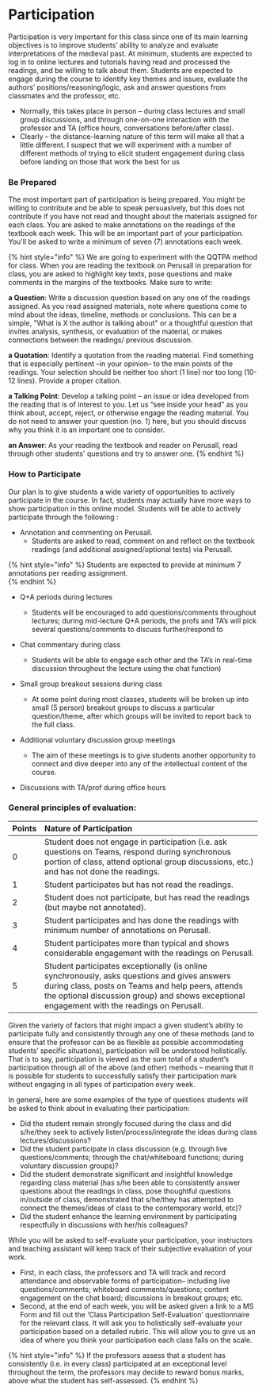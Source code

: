 # Participation

Participation is very important for this class since one of its main learning objectives is to improve students’ ability to analyze and evaluate interpretations of the medieval past. At minimum, students are expected to log in to online lectures and tutorials having read and processed the readings, and be willing to talk about them. Students are expected to engage during the course to identify key themes and issues, evaluate the authors’ positions/reasoning/logic, ask and answer questions from classmates and the professor, etc.

* Normally, this takes place in person – during class lectures and small group discussions, and through one-on-one interaction with the professor and TA \(office hours, conversations before/after class\).
* Clearly – the distance-learning nature of this term will make all that a little different. I suspect that we will experiment with a number of different methods of trying to elicit student engagement during class before landing on those that work the best for us

### Be Prepared

The most important part of participation is being prepared. You might be willing to contribute and be able to speak persuasively, but this does not contribute if you have not read and thought about the materials assigned for each class. You are asked to make annotations on the readings of the textbook each week. This will be an important part of your participation. You'll be asked to write a minimum of seven \(7\) annotations each week. 

{% hint style="info" %}
We are going to experiment with the QQTPA method for class.  When you are reading the textbook on Perusall in preparation for class, you are asked to highlight key texts, pose questions and make comments in the margins of the textbooks. Make sure to write:

**a Question**: Write a discussion question based on any one of the readings assigned. As you read assigned materials, note where questions come to mind about the ideas, timeline, methods or conclusions. This can be a simple, "What is X the author is talking about" or a thoughtful question that invites analysis, synthesis, or evaluation of the material, or makes connections between the readings/ previous discussion.

**a Quotation**: Identify a quotation from the reading material. Find something that is especially pertinent –in your opinion– to the main points of the readings. Your selection should be neither too short \(1 line\) nor too long \(10-12 lines\). Provide a proper citation.

**a Talking Point**: Develop a talking point – an issue or idea developed from the reading that is of interest to you. Let us “see inside your head” as you think about, accept, reject, or otherwise engage the reading material. You do not need to answer your question \(no. 1\) here, but you should discuss why you think it is an important one to consider.

**an Answer**: As your reading the textbook and reader on Perusall, read through other students' questions and try to answer one. 
{% endhint %}

### How to Participate

Our plan is to give students a wide variety of opportunities to actively participate in the course. In fact, students may actually have more ways to show participation in this online model. Students will be able to actively participate through the following :

* Annotation and commenting on Perusall. 
  * Students are asked to read, comment on and reflect on the textbook readings \(and additional assigned/optional texts\) via Perusall. 

{% hint style="info" %}
Students are expected to provide at minimum 7 annotations per reading assignment.  
{% endhint %}

* Q+A periods during lectures 

  * Students will be encouraged to add questions/comments throughout lectures; during mid-lecture Q+A periods, the profs and TA’s will pick several questions/comments to discuss further/respond to

* Chat commentary during class 

  * Students will be able to engage each other and the TA’s in real-time discussion throughout the lecture using the chat function\)

* Small group breakout sessions during class 

  * At some point during most classes, students will be broken up into small \(5 person\) breakout groups to discuss a particular question/theme, after which groups will be invited to report back to the full class.

* Additional voluntary discussion group meetings

  * The aim of these meetings is to give students another opportunity to connect and dive deeper into any of the intellectual content of the course. 

* Discussions with TA/prof during office hours

### General principles of evaluation: 

| Points | Nature of Participation |
| :--- | :--- |
| 0 | Student does not engage in participation \(i.e. ask questions on Teams, respond during synchronous portion of class, attend optional group discussions, etc.\) and has not done the readings.  |
| 1 | Student participates but has not read the readings. |
| 2 | Student does not participate, but has read the readings \(but maybe not annotated\). |
| 3 | Student participates and has done the readings with minimum number of annotations on Perusall. |
| 4 | Student participates more than typical and shows considerable engagement with the readings on Perusall.  |
| 5 | Student participates exceptionally \(is online synchronously, asks questions and gives answers during class, posts on Teams and help peers, attends the optional discussion group\) and shows exceptional engagement with the readings on Perusall.  |

Given the variety of factors that might impact a given student’s ability to participate fully and consistently through any one of these methods \(and to ensure that the professor can be as flexible as possible accommodating students’ specific situations\), participation will be understood holistically. That is to say, participation is viewed as the sum total of a student’s participation through all of the above \(and other\) methods – meaning that it is possible for students to successfully satisfy their participation mark without engaging in all types of participation every week. 

In general, here are some examples of the type of questions students will be asked to think about in evaluating their participation:

* Did the student remain strongly focused during the class and did s/he/they seek to actively listen/process/integrate the ideas during class lectures/discussions?
* Did the student participate in class discussion \(e.g. through live questions/comments; through the chat/whiteboard functions; during voluntary discussion groups\)? 
* Did the student demonstrate significant and insightful knowledge regarding class material \(has s/he been able to consistently answer questions about the readings in class, pose thoughtful questions in/outside of class, demonstrated that s/he/they has attempted to connect the themes/ideas of class to the contemporary world, etc\)?
* Did the student enhance the learning environment by participating respectfully in discussions with her/his colleagues?

While you will be asked to self-evaluate your participation, your instructors and teaching assistant will keep track of their subjective evaluation of your work. 

* First, in each class, the professors and TA will track and record attendance and observable forms of participation– including live questions/comments; whiteboard comments/questions; content engagement on the chat board; discussions in breakout groups; etc. 
* Second, at the end of each week, you will be asked given a link to a MS Form and fill out the ‘Class Participation Self-Evaluation’ questionnaire for the relevant class. It will ask you to holistically self-evaluate your participation based on a detailed rubric. This will allow you to give us an idea of where you think your participation each class falls on the scale.

{% hint style="info" %}
 If the professors assess that a student has consistently \(i.e. in every class\) participated at an exceptional level throughout the term, the professors may decide to reward bonus marks, above what the student has self-assessed.
{% endhint %}


